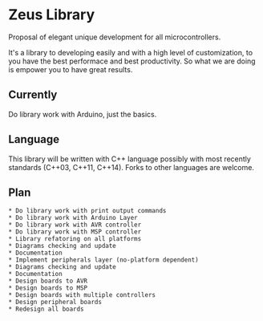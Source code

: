 # Zeus Library
Proposal of elegant unique development for all microcontrollers.

It's a library to developing easily and with a high level of customization, to you have the best performace and best productivity. So what we are doing is empower you to have great results.

## Currently
Do library work with Arduino, just the basics.

## Language
This library will be written with C++ language possibly with most recently standards (C++03, C++11, C++14). Forks to other languages are welcome.

## Plan
	* Do library work with print output commands
	* Do library work with Arduino Layer
	* Do library work with AVR controller
	* Do library work with MSP controller
	* Library refatoring on all platforms
	* Diagrams checking and update
	* Documentation
	* Implement peripherals layer (no-platform dependent)
	* Diagrams checking and update
	* Documentation
	* Design boards to AVR
	* Design boards to MSP
	* Design boards with multiple controllers
	* Design peripheral boards
	* Redesign all boards
